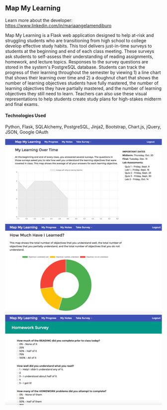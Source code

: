 ## Map My Learning

Learn more about the developer: https://www.linkedin.com/in/mariaangelamendiburo

Map My Learning is a Flask web application designed to help at-risk and struggling students who are transitioning from high school 
to college develop effective study habits. This tool delivers just-in-time surveys to students at the beginning and end of 
each class meeting.  These surveys ask students to self-assess their understanding of reading assignments, homework, and 
lecture topics. Responses to the survey questions are stored in the system's PostgreSQL database. Students can track the 
progress of their learning throughout the semester by viewing 1) a line chart that shows their learning over time and 2) a doughnut
chart that shows the number of learning objectives students have fully mastered, the number of learning objectives they have
partially mastered, and the number of learning objectives they still need to learn. Teachers can also use these visual 
representations to help students create study plans for high-stakes midterm and final exams.   

#### Technologies Used
Python, Flask, SQLAlchemy, PostgreSQL, Jinja2, Bootstrap, Chart.js, jQuery, JSON, Google OAuth

![Homepage - Line Chart View](https://github.com/MariaAngela24/HB-Final-Project/blob/master/static/img/Screen%20Shot%202016-09-11%20at%2010.53.45%20PM.png)
![Homepage - Donut Chart View](https://github.com/MariaAngela24/HB-Final-Project/blob/master/static/img/Screen%20Shot%202016-09-09%20at%202.11.32%20AM.png)
![Survey](https://github.com/MariaAngela24/HB-Final-Project/blob/master/static/img/Screen%20Shot%202016-09-09%20at%202.11.47%20AM.png)

####


